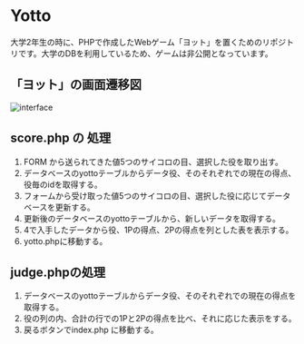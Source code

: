 # Yotto
大学2年生の時に、PHPで作成したWebゲーム「ヨット」を置くためのリポジトリです。大学のDBを利用しているため、ゲームは非公開となっています。
## 「ヨット」の画面遷移図
![interface](https://github.com/KakinokiKanta/Yotto/assets/105735727/0c47d83d-8cb5-4d8b-b9c4-b95234ae9809)
## score.php の 処理
1. FORM から送られてきた値5つのサイコロの目、選択した役を取り出す。
2. データベースのyottoテーブルからデータ役、そのそれぞれでの現在の得点、役毎のidを取得する。
3. フォームから受け取った値5つのサイコロの目、選択した役に応じてデータベースを更新する。
4. 更新後のデータベースのyottoテーブルから、新しいデータを取得する。
5. 4で入手したデータから役、1Pの得点、2Pの得点を列とした表を表示する。
6. yotto.phpに移動する。
## judge.phpの処理
1. データベースのyottoテーブルからデータ役、そのそれぞれでの現在の得点を取得する。
2. 役の列の内、合計の行での1Pと2Pの得点を比べ、それに応じた表示をする。
3. 戻るボタンでindex.php に移動する。
